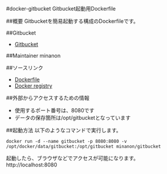 #docker-gitbucket
Gitbucket起動用Dockerfile

##概要
Gitbucketを簡易起動する構成のDockerfileです。

##Gitbucket
- [Gitbucket](https://github.com/takezoe/gitbucket)

##Maintainer
minanon

##ソースリンク
- [Dockerfile](https://github.com/minanon/docker-gitbucket)
- [Docker registry](https://registry.hub.docker.com/u/minanon/gitbucket/)


##外部からアクセスするための情報
- 使用するポート番号は、8080です
- データの保存箇所は/opt/gitbucketとなっています

##起動方法
以下のようなコマンドで実行します。

    docker run -d --name gitbucket -p 8080:8080 -v /opt/docker/data/gitbucket:/opt/gitbucket minanon/gitbucket

起動したら、ブラウザなどでアクセスが可能になります。
http://localhost:8080
